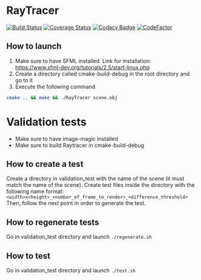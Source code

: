 # RayTracer
[![Build Status](https://travis-ci.com/MickaToast/RayTracer.svg?branch=master)](https://travis-ci.com/MickaToast/RayTracer)
[![Coverage Status](https://coveralls.io/repos/github/MickaToast/RayTracer/badge.svg?branch=master)](https://coveralls.io/github/MickaToast/RayTracer?branch=master)
[![Codacy Badge](https://api.codacy.com/project/badge/Grade/c64977c42e714c96a3e85cad31ab8103)](https://www.codacy.com/app/MickaToast/RayTracer?utm_source=github.com&amp;utm_medium=referral&amp;utm_content=MickaToast/RayTracer&amp;utm_campaign=Badge_Grade)
[![CodeFactor](https://www.codefactor.io/repository/github/mickatoast/raytracer/badge/master)](https://www.codefactor.io/repository/github/mickatoast/raytracer/overview/master)

## How to launch

1. Make sure to have SFML installed. Link for installation: <https://www.sfml-dev.org/tutorials/2.5/start-linux.php>
2. Create a directory called cmake-build-debug in the root directory and go to it
3. Execute the following command
```bash
cmake .. && make && ./RayTracer scene.obj
```

# Validation tests
* Make sure to have image-magic installed
* Make sure to build Raytracer in cmake-build-debug

## How to create a test
Create a directory in validation_test with the name of the scene (it must match the name of the scene).
Create test files inside the directory with the following name format: `<width>x<height>_<number_of_frame_to_render>_<difference_threshold>`
Then, follow the next point in order to generate the test.

## How to regenerate tests
Go in validation_test directory and launch `./regenerate.sh`

## How to test
Go in validation_test directory and launch `./test.sh`
